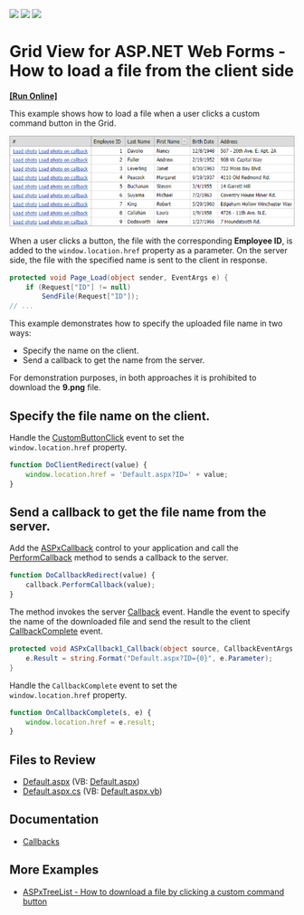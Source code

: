 <!-- default badges list -->
![](https://img.shields.io/endpoint?url=https://codecentral.devexpress.com/api/v1/VersionRange/128541596/17.1.5%2B)
[![](https://img.shields.io/badge/Open_in_DevExpress_Support_Center-FF7200?style=flat-square&logo=DevExpress&logoColor=white)](https://supportcenter.devexpress.com/ticket/details/E2577)
[![](https://img.shields.io/badge/📖_How_to_use_DevExpress_Examples-e9f6fc?style=flat-square)](https://docs.devexpress.com/GeneralInformation/403183)
<!-- default badges end -->

# Grid View for ASP.NET Web Forms - How to load a file from the client side
<!-- run online -->
**[[Run Online]](https://codecentral.devexpress.com/128541596/)**
<!-- run online end -->

This example shows how to load a file when a user clicks a custom command button in the Grid. 

![](grid.png)

When a user clicks a button, the file with the corresponding **Employee ID**, is added to the `window.location.href` property as a parameter. On the server side, the file with the specified name is sent to the client in response.

```cs
protected void Page_Load(object sender, EventArgs e) {
    if (Request["ID"] != null)
        SendFile(Request["ID"]);
// ...
```

This example demonstrates how to specify the uploaded file name in two ways:

* Specify the name on the client.
* Send a callback to get the name from the server.

For demonstration purposes, in both approaches it is prohibited to download the **9.png** file.

## Specify the file name on the client.

Handle the [CustomButtonClick](https://docs.devexpress.com/AspNet/js-ASPxClientGridView.CustomButtonClick) event to set the `window.location.href` property.

```js
function DoClientRedirect(value) {
    window.location.href = 'Default.aspx?ID=' + value;
}
```

## Send a callback to get the file name from the server.

Add the [ASPxCallback](https://docs.devexpress.com/AspNet/DevExpress.Web.ASPxCallback) control to your application and call the [PerformCallback](https://docs.devexpress.com/AspNet/js-ASPxClientCallback.PerformCallback(parameter)) method to sends a callback to the server.

```js
function DoCallbackRedirect(value) {
    callback.PerformCallback(value);
}
```
The method invokes the server [Callback](https://docs.devexpress.com/AspNet/DevExpress.Web.ASPxCallback.Callback) event. Handle the event to specify the 
name of the downloaded file and send the result to the client [CallbackComplete](https://docs.devexpress.com/AspNet/js-ASPxClientCallback.CallbackComplete) event.

```cs
protected void ASPxCallback1_Callback(object source, CallbackEventArgs e) {
    e.Result = string.Format("Default.aspx?ID={0}", e.Parameter);
}
```
Handle the `CallbackComplete` event to set the `window.location.href` property.

```js
function OnCallbackComplete(s, e) {
    window.location.href = e.result;
}
```

## Files to Review

* [Default.aspx](./CS/Default.aspx) (VB: [Default.aspx](./VB/Default.aspx))
* [Default.aspx.cs](./CS/Default.aspx.cs) (VB: [Default.aspx.vb](./VB/Default.aspx.vb))

## Documentation 

* [Callbacks](https://docs.devexpress.com/AspNet/402559/common-concepts/callbacks)

## More Examples

* [ASPxTreeList - How to download a file by clicking a custom command button](https://github.com/DevExpress-Examples/aspxtreelist-how-to-download-a-file-by-clicking-a-custom-command-button-e3919)
